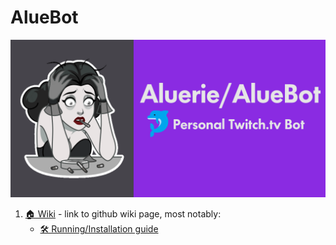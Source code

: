 # AlueBot

![AlueBot Social Preview](<assets/images/profile/GitHub - Social Preview.png>)

1. [🏠 Wiki](https://github.com/Aluerie/AlueBot/wiki) - link to github wiki page, most notably:
    * [🛠️ Running/Installation guide](https://github.com/Aluerie/AlueBot/wiki/%F0%9F%9B%A0%EF%B8%8FRunning-Installation-guide)
